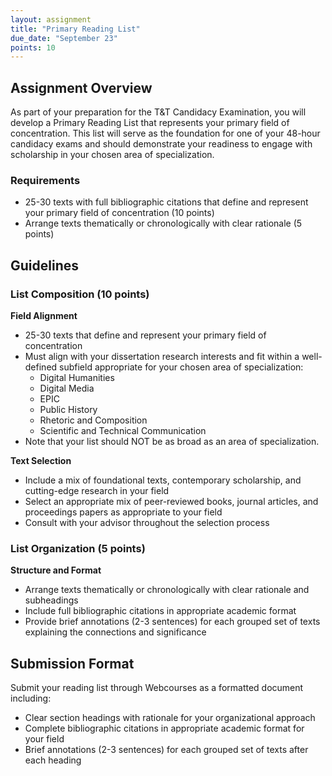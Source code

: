 ```yaml
---
layout: assignment
title: "Primary Reading List"
due_date: "September 23"
points: 10
---
```


## Assignment Overview

As part of your preparation for the T&T Candidacy Examination, you will develop a Primary Reading List that represents your primary field of concentration. This list will serve as the foundation for one of your 48-hour candidacy exams and should demonstrate your readiness to engage with scholarship in your chosen area of specialization.

<div class="assignment-requirements">
<h3>Requirements</h3>
<ul>
<li>25-30 texts with full bibliographic citations that define and represent your primary field of concentration (10 points)</li>
<li>Arrange texts thematically or chronologically with clear rationale (5 points)</li>
</ul>
</div>

## Guidelines

### List Composition (10 points)

**Field Alignment**
- 25-30 texts that define and represent your primary field of concentration
- Must align with your dissertation research interests and fit within a well-defined subfield appropriate for your chosen area of specialization:
  - Digital Humanities
  - Digital Media
  - EPIC 
  - Public History
  - Rhetoric and Composition
  - Scientific and Technical Communication
- Note that your list should NOT be as broad as an area of specialization. 

**Text Selection**
- Include a mix of foundational texts, contemporary scholarship, and cutting-edge research in your field
- Select an appropriate mix of peer-reviewed books, journal articles, and proceedings papers as appropriate to your field
- Consult with your advisor throughout the selection process

### List Organization (5 points)

**Structure and Format**
- Arrange texts thematically or chronologically with clear rationale and subheadings
- Include full bibliographic citations in appropriate academic format
- Provide brief annotations (2-3 sentences) for each grouped set of texts explaining the connections and significance

## Submission Format

Submit your reading list through Webcourses as a formatted document including:
- Clear section headings with rationale for your organizational approach
- Complete bibliographic citations in appropriate academic format for your field
- Brief annotations (2-3 sentences) for each grouped set of texts after each heading
